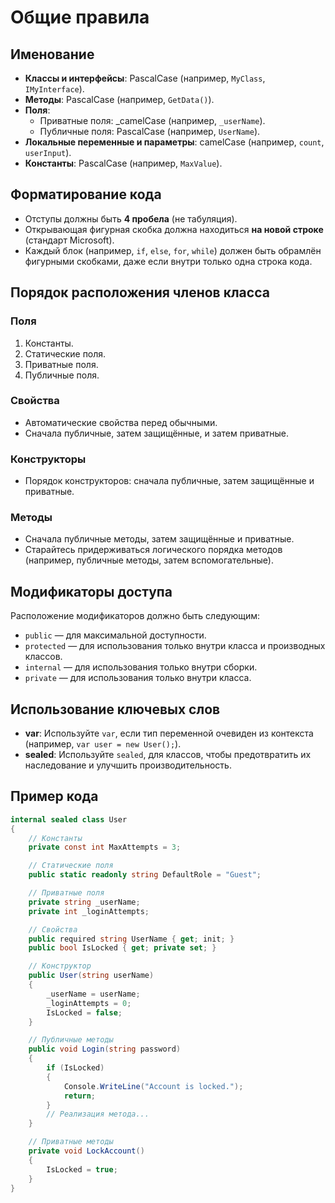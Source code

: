 # Общие правила

## Именование

- **Классы и интерфейсы**: PascalCase (например, `MyClass`, `IMyInterface`).
- **Методы**: PascalCase (например, `GetData()`).
- **Поля**:
  - Приватные поля: _camelCase (например, `_userName`).
  - Публичные поля: PascalCase (например, `UserName`).
- **Локальные переменные и параметры**: camelCase (например, `count`, `userInput`).
- **Константы**: PascalCase (например, `MaxValue`).

## Форматирование кода

- Отступы должны быть **4 пробела** (не табуляция).
- Открывающая фигурная скобка должна находиться **на новой строке** (стандарт Microsoft).
- Каждый блок (например, `if`, `else`, `for`, `while`) должен быть обрамлён фигурными скобками, даже если внутри только одна строка кода.

## Порядок расположения членов класса

### Поля
1. Константы.
2. Статические поля.
3. Приватные поля.
4. Публичные поля.

### Свойства
- Автоматические свойства перед обычными.
- Сначала публичные, затем защищённые, и затем приватные.

### Конструкторы
- Порядок конструкторов: сначала публичные, затем защищённые и приватные.

### Методы
- Сначала публичные методы, затем защищённые и приватные.
- Старайтесь придерживаться логического порядка методов (например, публичные методы, затем вспомогательные).

## Модификаторы доступа

Расположение модификаторов должно быть следующим:
- `public` — для максимальной доступности.
- `protected` — для использования только внутри класса и производных классов.
- `internal` — для использования только внутри сборки.
- `private` — для использования только внутри класса.

## Использование ключевых слов

- **var**: Используйте `var`, если тип переменной очевиден из контекста (например, `var user = new User();`).
- **sealed**: Используйте `sealed`, для классов, чтобы предотвратить их наследование и улучшить производительность. 

## Пример кода

```csharp
internal sealed class User
{
    // Константы
    private const int MaxAttempts = 3;

    // Статические поля
    public static readonly string DefaultRole = "Guest";

    // Приватные поля
    private string _userName;
    private int _loginAttempts;

    // Свойства
    public required string UserName { get; init; }
    public bool IsLocked { get; private set; }

    // Конструктор
    public User(string userName)
    {
        _userName = userName;
        _loginAttempts = 0;
        IsLocked = false;
    }

    // Публичные методы
    public void Login(string password)
    {
        if (IsLocked)
        {
            Console.WriteLine("Account is locked.");
            return;
        }
        // Реализация метода...
    }

    // Приватные методы
    private void LockAccount()
    {
        IsLocked = true;
    }
}
